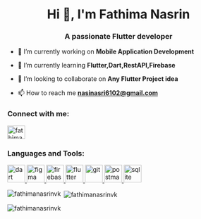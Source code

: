 <h1 align="center">Hi 👋, I'm Fathima Nasrin</h1>
<h3 align="center">A passionate Flutter developer</h3>

- 🔭 I’m currently working on **Mobile Application Development**

- 🌱 I’m currently learning **Flutter,Dart,RestAPI,Firebase**

- 👯 I’m looking to collaborate on **Any Flutter Project idea**

- 📫 How to reach me **nasinasri6102@gmail.com**

<h3 align="left">Connect with me:</h3>
<p align="left">
<a href="https://linkedin.com/in/fathimanasrinvk" target="blank"><img align="center" src="https://raw.githubusercontent.com/rahuldkjain/github-profile-readme-generator/master/src/images/icons/Social/linked-in-alt.svg" alt="fathimanasrinvk" height="30" width="40" /></a>
</p>

<h3 align="left">Languages and Tools:</h3>
<p align="left"> <a href="https://dart.dev" target="_blank" rel="noreferrer"> <img src="https://www.vectorlogo.zone/logos/dartlang/dartlang-icon.svg" alt="dart" width="40" height="40"/> </a> <a href="https://www.figma.com/" target="_blank" rel="noreferrer"> <img src="https://www.vectorlogo.zone/logos/figma/figma-icon.svg" alt="figma" width="40" height="40"/> </a> <a href="https://firebase.google.com/" target="_blank" rel="noreferrer"> <img src="https://www.vectorlogo.zone/logos/firebase/firebase-icon.svg" alt="firebase" width="40" height="40"/> </a> <a href="https://flutter.dev" target="_blank" rel="noreferrer"> <img src="https://www.vectorlogo.zone/logos/flutterio/flutterio-icon.svg" alt="flutter" width="40" height="40"/> </a> <a href="https://git-scm.com/" target="_blank" rel="noreferrer"> <img src="https://www.vectorlogo.zone/logos/git-scm/git-scm-icon.svg" alt="git" width="40" height="40"/> </a> <a href="https://postman.com" target="_blank" rel="noreferrer"> <img src="https://www.vectorlogo.zone/logos/getpostman/getpostman-icon.svg" alt="postman" width="40" height="40"/> </a> <a href="https://www.sqlite.org/" target="_blank" rel="noreferrer"> <img src="https://www.vectorlogo.zone/logos/sqlite/sqlite-icon.svg" alt="sqlite" width="40" height="40"/> </a> </p>

<p><img align="left" src="https://github-readme-stats.vercel.app/api/top-langs?username=fathimanasrinvk&show_icons=true&locale=en&layout=compact" alt="fathimanasrinvk" /></p>

<p>&nbsp;<img align="center" src="https://github-readme-stats.vercel.app/api?username=fathimanasrinvk&show_icons=true&locale=en" alt="fathimanasrinvk" /></p>

<p><img align="center" src="https://github-readme-streak-stats.herokuapp.com/?user=fathimanasrinvk&" alt="fathimanasrinvk" /></p>
